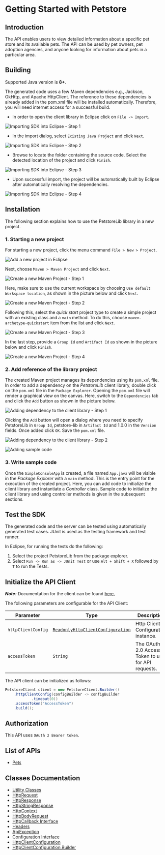 
# Getting Started with Petstore

## Introduction

The API enables users to view detailed information about a specific pet store and its available pets. The API can be used by pet owners, pet adoption agencies, and anyone looking for information about pets in a particular area.

## Building

Supported Java version is **8+**.

The generated code uses a few Maven dependencies e.g., Jackson, OkHttp,
and Apache HttpClient. The reference to these dependencies is already
added in the pom.xml file will be installed automatically. Therefore,
you will need internet access for a successful build.

* In order to open the client library in Eclipse click on `File -> Import`.

![Importing SDK into Eclipse - Step 1](https://apidocs.io/illustration/java?workspaceFolder=Petstore-Java&workspaceName=Petstore&projectName=PetstoreLib&rootNamespace=com.quickmocker.api.src8wr32cg&groupId=PetstoreLib&artifactId=petstore-lib&version=1.0.0&step=import0)

* In the import dialog, select `Existing Java Project` and click `Next`.

![Importing SDK into Eclipse - Step 2](https://apidocs.io/illustration/java?workspaceFolder=Petstore-Java&workspaceName=Petstore&projectName=PetstoreLib&rootNamespace=com.quickmocker.api.src8wr32cg&groupId=PetstoreLib&artifactId=petstore-lib&version=1.0.0&step=import1)

* Browse to locate the folder containing the source code. Select the detected location of the project and click `Finish`.

![Importing SDK into Eclipse - Step 3](https://apidocs.io/illustration/java?workspaceFolder=Petstore-Java&workspaceName=Petstore&projectName=PetstoreLib&rootNamespace=com.quickmocker.api.src8wr32cg&groupId=PetstoreLib&artifactId=petstore-lib&version=1.0.0&step=import2)

* Upon successful import, the project will be automatically built by Eclipse after automatically resolving the dependencies.

![Importing SDK into Eclipse - Step 4](https://apidocs.io/illustration/java?workspaceFolder=Petstore-Java&workspaceName=Petstore&projectName=PetstoreLib&rootNamespace=com.quickmocker.api.src8wr32cg&groupId=PetstoreLib&artifactId=petstore-lib&version=1.0.0&step=import3)

## Installation

The following section explains how to use the PetstoreLib library in a new project.

### 1. Starting a new project

For starting a new project, click the menu command `File > New > Project`.

![Add a new project in Eclipse](https://apidocs.io/illustration/java?workspaceFolder=Petstore-Java&workspaceName=Petstore&projectName=PetstoreLib&rootNamespace=com.quickmocker.api.src8wr32cg&groupId=PetstoreLib&artifactId=petstore-lib&version=1.0.0&step=createNewProject0)

Next, choose `Maven > Maven Project` and click `Next`.

![Create a new Maven Project - Step 1](https://apidocs.io/illustration/java?workspaceFolder=Petstore-Java&workspaceName=Petstore&projectName=PetstoreLib&rootNamespace=com.quickmocker.api.src8wr32cg&groupId=PetstoreLib&artifactId=petstore-lib&version=1.0.0&step=createNewProject1)

Here, make sure to use the current workspace by choosing `Use default Workspace location`, as shown in the picture below and click `Next`.

![Create a new Maven Project - Step 2](https://apidocs.io/illustration/java?workspaceFolder=Petstore-Java&workspaceName=Petstore&projectName=PetstoreLib&rootNamespace=com.quickmocker.api.src8wr32cg&groupId=PetstoreLib&artifactId=petstore-lib&version=1.0.0&step=createNewProject2)

Following this, select the *quick start* project type to create a simple project with an existing class and a `main` method. To do this, choose `maven-archetype-quickstart` item from the list and click `Next`.

![Create a new Maven Project - Step 3](https://apidocs.io/illustration/java?workspaceFolder=Petstore-Java&workspaceName=Petstore&projectName=PetstoreLib&rootNamespace=com.quickmocker.api.src8wr32cg&groupId=PetstoreLib&artifactId=petstore-lib&version=1.0.0&step=createNewProject3)

In the last step, provide a `Group Id` and `Artifact Id` as shown in the picture below and click `Finish`.

![Create a new Maven Project - Step 4](https://apidocs.io/illustration/java?workspaceFolder=Petstore-Java&workspaceName=Petstore&projectName=PetstoreLib&rootNamespace=com.quickmocker.api.src8wr32cg&groupId=PetstoreLib&artifactId=petstore-lib&version=1.0.0&step=createNewProject4)

### 2. Add reference of the library project

The created Maven project manages its dependencies using its `pom.xml` file. In order to add a dependency on the *PetstoreLib* client library, double click on the `pom.xml` file in the `Package Explorer`. Opening the `pom.xml` file will render a graphical view on the canvas. Here, switch to the `Dependencies` tab and click the `Add` button as shown in the picture below.

![Adding dependency to the client library - Step 1](https://apidocs.io/illustration/java?workspaceFolder=Petstore-Java&workspaceName=Petstore&projectName=PetstoreLib&rootNamespace=com.quickmocker.api.src8wr32cg&groupId=PetstoreLib&artifactId=petstore-lib&version=1.0.0&step=testProject0)

Clicking the `Add` button will open a dialog where you need to specify PetstoreLib in `Group Id`, petstore-lib in `Artifact Id` and 1.0.0 in the `Version` fields. Once added click `OK`. Save the `pom.xml` file.

![Adding dependency to the client library - Step 2](https://apidocs.io/illustration/java?workspaceFolder=Petstore-Java&workspaceName=Petstore&projectName=PetstoreLib&rootNamespace=com.quickmocker.api.src8wr32cg&groupId=PetstoreLib&artifactId=petstore-lib&version=1.0.0&step=testProject1)

![Adding sample code](https://apidocs.io/illustration/java?workspaceFolder=Petstore-Java&workspaceName=Petstore&projectName=PetstoreLib&rootNamespace=com.quickmocker.api.src8wr32cg&groupId=PetstoreLib&artifactId=petstore-lib&version=1.0.0&step=testProject2)

### 3. Write sample code

Once the `SimpleConsoleApp` is created, a file named `App.java` will be visible in the *Package Explorer* with a `main` method. This is the entry point for the execution of the created project.
Here, you can add code to initialize the client library and instantiate a *Controller* class. Sample code to initialize the client library and using controller methods is given in the subsequent sections.

## Test the SDK

The generated code and the server can be tested using automatically generated test cases.
JUnit is used as the testing framework and test runner.

In Eclipse, for running the tests do the following:

1. Select the project PetstoreLib from the package explorer.
2. Select `Run -> Run as -> JUnit Test` or use `Alt + Shift + X` followed by `T` to run the Tests.

## Initialize the API Client

**_Note:_** Documentation for the client can be found [here.](doc/client.md)

The following parameters are configurable for the API Client:

| Parameter | Type | Description |
|  --- | --- | --- |
| `httpClientConfig` | [`ReadonlyHttpClientConfiguration`](doc/http-client-configuration.md) | Http Client Configuration instance. |
| `accessToken` | `String` | The OAuth 2.0 Access Token to use for API requests. |

The API client can be initialized as follows:

```java
PetstoreClient client = new PetstoreClient.Builder()
    .httpClientConfig(configBuilder -> configBuilder
            .timeout(0))
    .accessToken("AccessToken")
    .build();
```

## Authorization

This API uses `OAuth 2 Bearer token`.

## List of APIs

* [Pets](doc/controllers/pets.md)

## Classes Documentation

* [Utility Classes](doc/utility-classes.md)
* [HttpRequest](doc/http-request.md)
* [HttpResponse](doc/http-response.md)
* [HttpStringResponse](doc/http-string-response.md)
* [HttpContext](doc/http-context.md)
* [HttpBodyRequest](doc/http-body-request.md)
* [HttpCallback Interface](doc/http-callback-interface.md)
* [Headers](doc/headers.md)
* [ApiException](doc/api-exception.md)
* [Configuration Interface](doc/configuration-interface.md)
* [HttpClientConfiguration](doc/http-client-configuration.md)
* [HttpClientConfiguration.Builder](doc/http-client-configuration-builder.md)


